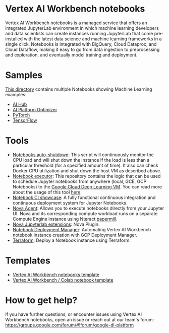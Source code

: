 # Vertex AI Workbench notebooks

Vertex AI Workbench notebooks is a managed service that offers an integrated JupyterLab environment in which machine learning 
developers and data scientists can create instances running JupyterLab that come pre-installed with the latest data 
science and machine learning frameworks in a single click. Notebooks is integrated with BigQuery, Cloud Dataproc, and 
Cloud Dataflow, making it easy to go from data ingestion to preprocessing and exploration, and eventually model training 
and deployment.

# Samples

[This directory](samples) contains multiple Notebooks showing Machine Learning examples:
 - [AI Hub](samples/aihub/)
 - [AI Platform Optimizer](samples/optimizer/)
 - [PyTorch](samples/pytorch/)
 - [TensorFlow](samples/tensorflow/)

# Tools

- [Notebooks auto-shutdown](tools/auto-shutdown): This script will
  continuously monitor the CPU load and will shut down the instance if
  the load is less than a particular threshold (for a specified amount
  of time). It also can check Docker CPU utilization and shut down the host VM
  as described above.
- [Notebook executor](tools/gcp-notebook-executor): 
This repository contains the logic that can be used to schedule Jupyter notebooks from anywhere (local, GCE, GCP Notebooks) to the [Google Cloud Deep Learning VM](https://cloud.google.com/deep-learning-vm/). You can read more about the usage of this tool [here](https://blog.kovalevskyi.com/gcp-notebook-executor-v0-1-2-8e37abd6fae1).
- [Notebook CI showcase](tools/notebooks-ci-showcase):
A fully functional continuous integration and continuous deployment system for Jupyter Notebooks.
- [Nova Agent](tools/nova-agents): Allows you to execute notebooks directly from your Jupyter UI. Nova and its corresponding compute 
workload runs on a separate Compute Engine instance using Nteract [papermill](https://github.com/nteract/papermill).
- [Nova Jupyterlab extensions](tools/nova-jupyterlab-extensions): Nova Plugin.
- [Notebook Deployment Manager](tools/deployment-manager): Automating Vertex AI Workbench notebook instance creation with GCP Deployment Manager.
- [Terraform](tools/terraform): Deploy a Notebook instance using
  Terraform.


# Templates

- [Vertex AI Workbench notebooks template](templates/ai_platform_notebooks_template.ipynb)
- [Vertex AI Workbench / Colab notebook template](templates/ai_platform_notebooks_template_hybrid.ipynb)

# How to get help?

If you have further questions, or encounter issues using Vertex AI Workbench notebooks, 
open an issue or reach out at our team's forum: https://groups.google.com/forum/#!forum/google-dl-platform
